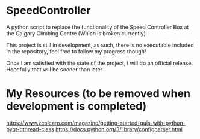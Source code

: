 # SpeedController
A python script to replace the functionality of the Speed Controller Box at the Calgary Climbing Centre (Which is broken currently)

This project is still in development, as such, there is no executable included in the repository, feel free to follow my progress though!

Once I am satisfied with the state of the project, I will do an official release. Hopefully that will be sooner than later


# My Resources (to be removed when development is completed)

https://www.zeolearn.com/magazine/getting-started-guis-with-python-pyqt-qthread-class
https://docs.python.org/3/library/configparser.html
